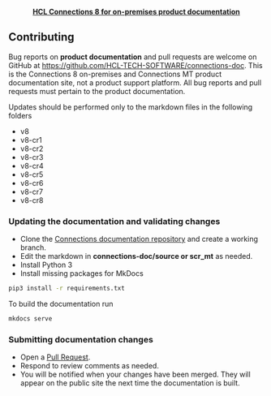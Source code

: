 <p align="center"><strong><a href="https://opensource.hcltechsw.com/connections-doc/v8/"> HCL Connections 8 for on-premises product documentation</a></strong></p>
</p>

## Contributing

Bug reports on **product documentation** and pull requests are welcome on GitHub at https://github.com/HCL-TECH-SOFTWARE/connections-doc. This is the Connections 8 on-premises and Connections MT product documentation site, not a product support platform. All bug reports and pull requests must pertain to the product documentation.

Updates should be performed only to the markdown files in the following folders
- v8
- v8-cr1
- v8-cr2
- v8-cr3
- v8-cr4
- v8-cr5
- v8-cr6
- v8-cr7
- v8-cr8

### Updating the documentation and validating changes

- Clone the [Connections documentation repository](https://github.com/HCL-TECH-SOFTWARE/connections-doc) and create a working branch.
- Edit the markdown in **connections-doc/source or scr_mt** as needed.
- Install Python 3
- Install missing packages for MkDocs

```bash
pip3 install -r requirements.txt
```

To build the documentation run

```bash
mkdocs serve
```

### Submitting documentation changes

- Open a [Pull Request](https://github.com/HCL-TECH-SOFTWARE/connections-doc/pulls).
- Respond to review comments as needed.
- You will be notified when your changes have been merged. They will appear on the public site the next time the documentation is built.
